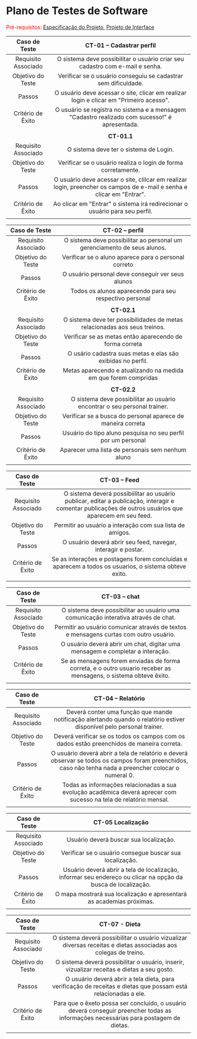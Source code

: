 # Plano de Testes de Software

<span style="color:red">Pré-requisitos: <a href="2-Especificação do Projeto.md"> Especificação do Projeto</a></span>, <a href="3-Projeto de Interface.md"> Projeto de Interface</a>

 
| **Caso de Teste** 	| **CT-01 – Cadastrar perfil** 	|
|:---:	|:---:	|
|	Requisito Associado 	| O sistema deve possibilitar o usuário criar seu cadastro com e-mail e senha. |
| Objetivo do Teste 	| Verificar se o usuário conseguiu se cadastrar sem dificuldade. |
| Passos 	| O usuário deve acessar o site, clicar em realizar login e clicar em "Primeiro acesso".  |
|Critério de Êxito | O usuário se registra no sistema e a mensagem "Cadastro realizado com sucesso!" é apresentada. |
|  	|  	|
|	|**CT-01.1**	|
|	Requisito Associado 	| O sistema deve ter o sistema de Login. 		 |
| Objetivo do Teste 	| Verificar se o usuário realiza o login de forma corretamente.|
| Passos 	| O usuário deve acessar o site, clilcar em realizar login, preencher os campos de e-mail e senha e clicar em "Entrar". |
|Critério de Êxito |  Ao clicar em "Entrar" o sistema irá redirecionar o usuário para seu perfil.|
|  	|  	|


| **Caso de Teste** 	| **CT-02 – perfil** 	|
|:---:	|:---:	|
|	Requisito Associado 	| O sistema deve possibilitar ao personal um gerenciamento de seus alunos.	 |
| Objetivo do Teste 	| Verificar se o aluno aparece para o personal correto |
| Passos 	| O usuário personal deve conseguir ver seus alunos |
|Critério de Êxito | Todos os alunos aparecendo para seu respectivo personal  |
|  	|  	|
|	|**CT-02.1**	|
|	Requisito Associado 	| O sistema deve ter possibilidades de metas relacionadas aos seus treinos.		 |
| Objetivo do Teste 	| Verificar se as metas então aparecendo de forma correta|
| Passos 	| O usário cadastra suas metas e elas são exibidas no perfil. |
|Critério de Êxito |  Metas aparecendo e atualizando na medida em que forem compridas|
|  	|  	|
|	|**CT-02.2**	|
|	Requisito Associado 	|O sistema deve possibilitar ao usuário encontrar o seu personal trainer.|
| Objetivo do Teste 	| Verificar se a busca do personal aparece de maneira correta |
| Passos 	| Usuário do tipo aluno pesquisa no seu perfil por um personal |
|Critério de Êxito |  Aparecer uma lista de personais sem nenhum aluno|
|  	|  	|

| **Caso de Teste** 	| **CT-03 – Feed** 	|
|:---:	|:---:	|
|	Requisito Associado 	| O sistema deverá possibiilitar ao usuário publicar, editar a publicação, interagir e comentar publicações de outros usuários que aparecem em seu feed.  |
| Objetivo do Teste 	| Permitir ao usuário a interação com sua lista de amigos. |
| Passos 	| O usuário deverá abrir seu feed, navegar, interagir e postar.  |
|Critério de Êxito | Se as interações e postagens forem concluídas e aparecem a todos os usuarios, o sistema obteve exito.  |
|  	|  	|


| **Caso de Teste** 	| **CT-03 – chat** 	|
|:---:	|:---:	|
|	Requisito Associado 	| O sistema deve possibilitar ao usuário uma comunicação interativa através de chat. |
| Objetivo do Teste 	| Permitir ao usuário comunicar através de textos e mensagens curtas com outro usuário. |
| Passos 	| O usuário deverá abrir um chat, digitar uma mensagem e completar a interação. |
|Critério de Êxito | Se as mensagens forem enviadas de forma correta, e o outro usuario receber as mensagens, o sistema obteve êxito. |
|  	|  	|
 

 | **Caso de Teste** 	| **CT-04 – Relatório** 	|
|:---:	|:---:	|
|	Requisito Associado 	| Deverá conter uma função que mande notificação alertando quando o relatório estiver disponível pelo personal trainer.  |
| Objetivo do Teste 	| Deverá verificar se os todos os campos com os dados estão preenchidos de maneira correta. |
| Passos 	| O usuário deverá abrir a tela de relatório e deverá observar se todos os campos foram preenchidos, caso não tenha nada a preencher colocar o numeral 0. |
|Critério de Êxito | Todas as informações relacionadas a sua evolução acadêmica deverá aprecer com sucesso na tela de relatório mensal. |
|  	|  	|


| **Caso de Teste** 	| **CT-05 Localização** 	|
|:---:	|:---:	|
|	Requisito Associado 	| Usuário deverá buscar sua localização. |
| Objetivo do Teste 	| Verificar se o usuário consegue buscar sua localização. |
| Passos 	| Usuário deverá abrir a tela de localização, informar seu endereço ou clicar na opção da busca de localização. |
|Critério de Êxito | O mapa mostrará sua localização e apresentará as academias próximas. |
|  	|  	|


| **Caso de Teste** 	| **CT-07 - Dieta** 	|
|:---:	|:---:	|
|	Requisito Associado 	| O sistema deverá possibilitar o usuário vizualizar diversas receitas e dietas associadas aos colegas de treino. |
| Objetivo do Teste 	| O sistema deverá possibilitar o usuário, inserir, vizualizar receitas e dietas a seu gosto.|
| Passos 	| O usuário deverá abrir a tela dieta, para verificação de receitas e dietas que possam está relacionadas a ele. |
|Critério de Êxito | Para que o êxeto possa ser concluído, o usuário deverá conseguir preencher todas as informações necessárias para postagem de dietas. |
|  	|  	|

